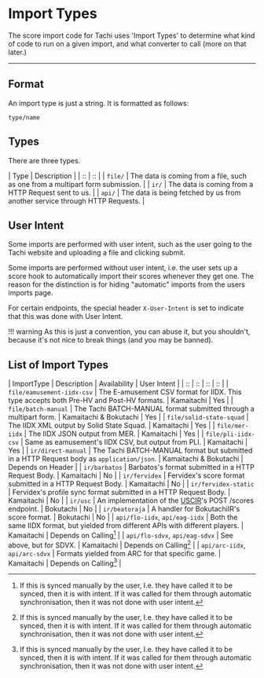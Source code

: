 # Import Types

The score import code for Tachi uses 'Import Types' to
determine what kind of code to run on a given import,
and what converter to call (more on that later.)

*****

## Format

An import type is just a string. It is formatted as follows:

```
type/name
```

## Types

There are three types.

| Type | Description |
| :: | :: |
| `file/` | The data is coming from a file, such as one from a multipart form submission. |
| `ir/` | The data is coming from a HTTP Request sent to us. |
| `api/` | The data is being fetched by us from another service through HTTP Requests. |

## User Intent

Some imports are performed with user intent, such as
the user going to the Tachi website and uploading
a file and clicking submit.

Some imports are performed without user intent, i.e.
the user sets up a score hook to automatically import
their scores whenever they get one. The reason for the
distinction is for hiding "automatic" imports from the
users imports page.

For certain endpoints, the special header `X-User-Intent`
is set to indicate that this was done with User Intent.

!!! warning
	As this is just a convention, you can abuse it, but you
	shouldn't, because it's not nice to break things
	(and you may be banned).

## List of Import Types

| ImportType | Description | Availability | User Intent |
| :: | :: | :: | :: |
| `file/eamusement-iidx-csv` | The E-amusement CSV format for IIDX. This type accepts both Pre-HV and Post-HV formats. | Kamaitachi | Yes |
| `file/batch-manual` | The Tachi BATCH-MANUAL format submitted through a multipart form. | Kamaitachi & Bokutachi | Yes |
| `file/solid-state-squad` | The IIDX XML output by Solid State Squad. | Kamaitachi | Yes |
| `file/mer-iidx` | The IIDX JSON output from MER. | Kamaitachi | Yes |
| `file/pli-iidx-csv` | Same as eamusement's IIDX CSV, but output from PLI. | Kamaitachi | Yes |
| `ir/direct-manual` | The Tachi BATCH-MANUAL format but submitted in a HTTP Request body as `application/json`. | Kamaitachi & Bokutachi | Depends on Header |
| `ir/barbatos` | Barbatos's format submitted in a HTTP Request Body. | Kamaitachi | No |
| `ir/fervidex` | Fervidex's score format submitted in a HTTP Request Body. | Kamaitachi | No |
| `ir/fervidex-static` | Fervidex's profile sync format submitted in a HTTP Request Body. | Kamaitachi | No |
| `ir/usc` | An implementation of the [USCIR](https://uscir.rtfd.io)'s POST /scores endpoint. | Bokutachi | No |
| `ir/beatoraja` | A handler for BokutachiIR's score format. | Bokutachi | No |
| `api/flo-iidx`, `api/eag-iidx` | Both the same IIDX format, but yielded from different APIs with different players. | Kamaitachi | Depends on Calling[^1] |
| `api/flo-sdvx`, `api/eag-sdvx` | See above, but for SDVX. | Kamaitachi | Depends on Calling[^1] |
| `api/arc-iidx`, `api/arc-sdvx` | Formats yielded from ARC for that specific game. | Kamaitachi | Depends on Calling[^1] |

[^1]: If this is synced manually by the user, I.e. they have called it to be synced, then it is with intent. If it was called for them through automatic synchronisation, then it was not done with user intent.
